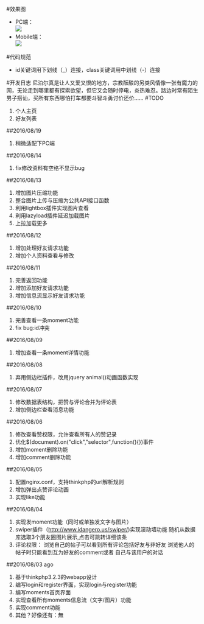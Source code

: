 #效果图
* PC端：  
![](https://raw.githubusercontent.com/sk1275330626/sixchat/master/md_img/pc.png)  
* Mobile端：  
![](https://raw.githubusercontent.com/sk1275330626/sixchat/master/md_img/mobile.png)  

#代码规范
* id关键词用下划线（_）连接，class关键词用中划线（-）连接

#开发日志
尼泊尔真是让人又爱又恨的地方，宗教酝酿的另类风情像一张有魔力的网，无论走到哪里都有探索欲望，但它又会随时停电，炎热难忍。路边时常有陌生男子搭讪，买所有东西哪怕打车都要斗智斗勇讨价还价……
#TODO
1. 个人主页
2. 好友列表

##2016/08/19
1. 稍微适配下PC端

##2016/08/14
1. fix修改资料有空格不显示bug

##2016/08/13
1. 增加图片压缩功能
2. 整合图片上传与压缩为公共API接口函数
3. 利用lightbox插件实现图片查看
4. 利用lazyload插件延迟加载图片
5. 上拉加载更多

##2016/08/12
1. 增加处理好友请求功能
2. 增加个人资料查看与修改

##2016/08/11
1. 完善返回功能
2. 增加添加好友请求功能
3. 增加信息流显示好友请求功能

##2016/08/10
1. 完善查看一条moment功能
2. fix bug:id冲突

##2016/08/09
1. 增加查看一条moment详情功能

##2016/08/08
1. 弃用侧边栏插件，改用jquery animal()动画函数实现

##2016/08/07
1. 修改数据表结构，把赞与评论合并为评论表
2. 增加侧边栏查看消息功能

##2016/08/06
1. 修改查看赞权限，允许查看所有人的赞记录
2. 优化$(document).on("click","selector",function(){})事件
3. 增加moment删除功能
4. 增加comment删除功能

##2016/08/05
1. 配置nginx.conf，支持thinkphp的url解析规则 
2. 增加弹出点赞评论动画
3. 实现like功能

##2016/08/04
1. 实现发moment功能（同时或单独发文字与图片）
2. swiper插件（http://www.idangero.us/swiper/)实现滚动墙功能
		随机从数据库选取3个朋友圈图片展示,点击可跳转详细该条
3. 评论权限：
		浏览自己的帖子可以看到所有评论包括好友与非好友
		浏览他人的帖子时只能看到互为好友的comment或者 自己与该用户的对话

##2016/08/03 ago
1. 基于thinkphp3.2.3的webapp设计
2. 编写login和register界面，实现login与register功能
3. 编写moments首页界面
4. 实现查看所有moments信息流（文字/图片）功能
5. 实现comment功能
6. 其他？好像还有：無